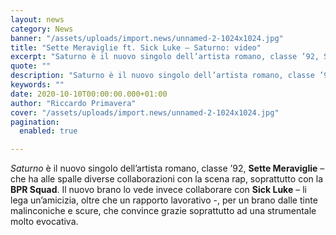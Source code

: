 ```yaml
---
layout: news
category: News
banner: "/assets/uploads/import.news/unnamed-2-1024x1024.jpg"
title: "Sette Meraviglie ft. Sick Luke – Saturno: video"
excerpt: "Saturno è il nuovo singolo dell’artista romano, classe ’92, Sette Meraviglie – che ha alle spalle diverse collaborazioni con la scena rap, soprattutto con la BPR Squad. Il nuovo brano lo vede invece collaborare con Sick Luke – li lega un’amicizia, oltre che un rapporto lavorativo -, per un brano dalle tinte malinconiche e scure, [&hellip"
quote: ""
description: "Saturno è il nuovo singolo dell’artista romano, classe ’92, Sette Meraviglie – che ha alle spalle diverse collaborazioni con la scena rap, soprattutto con la BPR Squad. Il nuovo brano lo vede invece collaborare con Sick Luke – li lega un’amicizia, oltre che un rapporto lavorativo -, per un brano dalle tinte malinconiche e scure, [&hellip"
keywords: ""
date: 2020-10-10T00:00:00.000+01:00
author: "Riccardo Primavera"
cover: "/assets/uploads/import.news/unnamed-2-1024x1024.jpg"
pagination:
  enabled: true

---
```


_Saturno_ è il nuovo singolo dell’artista romano, classe ’92, **Sette Meraviglie** – che ha alle spalle diverse collaborazioni con la scena rap, soprattutto con la **BPR Squad**. Il nuovo brano lo vede invece collaborare con **Sick Luke** – li lega un’amicizia, oltre che un rapporto lavorativo -, per un brano dalle tinte malinconiche e scure, che convince grazie soprattutto ad una strumentale molto evocativa.